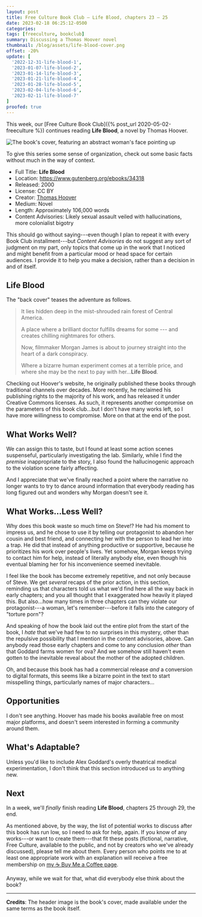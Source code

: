 ```yaml
---
layout: post
title: Free Culture Book Club — Life Blood, chapters 23 – 25
date: 2023-02-18 06:25:12-0500
categories:
tags: [freeculture, bookclub]
summary: Discussing a Thomas Hoover novel
thumbnail: /blog/assets/life-blood-cover.png
offset: -20%
update: [
  '2022-12-31-life-blood-1',
  '2023-01-07-life-blood-2',
  '2023-01-14-life-blood-3',
  '2023-01-21-life-blood-4',
  '2023-01-28-life-blood-5',
  '2023-02-04-life-blood-6',
  '2023-02-11-life-blood-7'
]
proofed: true
---
```


This week, our [Free Culture Book Club]({% post_url 2020-05-02-freeculture %}) continues reading **Life Blood**, a novel by Thomas Hoover.

![The book's cover, featuring an abstract woman's face pointing up](/blog/assets/life-blood-cover.png "Out of the...something or other.")

To give this series some sense of organization, check out some basic facts without much in the way of context.

 * Full Title:  **Life Blood**
 * Location:  <https://www.gutenberg.org/ebooks/34318>
 * Released:  2000
 * License:  CC BY
 * Creator:  [Thomas Hoover](https://www.thomashoover.info/index.htm)
 * Medium:  Novel
 * Length:  Approximately 106,000 words
 * Content Advisories:  Likely sexual assault veiled with hallucinations, more colonialist bigotry

This should go without saying---even though I plan to repeat it with every Book Club installment---but *Content Advisories* do not suggest any sort of judgment on my part, only topics that come up in the work that I noticed and might benefit from a particular mood or head space for certain audiences.  I provide it to help you make a decision, rather than a decision in and of itself.

## Life Blood

The "back cover" teases the adventure as follows.

 > It lies hidden deep in the mist-shrouded rain forest of Central America.
 >
 > A place where a brilliant doctor fulfills dreams for some --- and creates chilling nightmares for others.
 >
 > Now, filmmaker Morgan James is about to journey straight into the heart of a dark conspiracy.
 >
 > Where a bizarre human experiment comes at a terrible price, and where she may be the next to pay with her...**Life Blood**.

Checking out Hoover's website, he originally published these books through traditional channels over decades.  More recently, he reclaimed his publishing rights to the majority of his work, and has released it under Creative Commons licenses.  As such, it represents another compromise on the parameters of this book club...but I don't have many works left, so I have more willingness to compromise.  More on that at the end of the post.

## What Works Well?

We can assign this to taste, but I found at least some action scenes suspenseful, particularly investigating the lab.  Similarly, while I find the *premise* inappropriate to the story, I also found the hallucinogenic approach to the violation scene fairly affecting.

And I appreciate that we've finally reached a point where the narrative no longer wants to try to dance around information that everybody reading has long figured out and wonders why Morgan doesn't see it.

## What Works...Less Well?

Why does this book waste so much time on Steve!?  He had his moment to impress us, and he chose to use it by telling our protagonist to abandon her cousin and best friend, and connecting her with the person to lead her into a trap.  He did that instead of anything productive or supportive, because he prioritizes his work over people's lives.  Yet somehow, Morgan keeps trying to contact him for help, instead of literally anybody else, even though his eventual blaming her for his inconvenience seemed inevitable.

I feel like the book has become extremely repetitive, and not only because of Steve.  We get *several* recaps of the prior action, in this section, reminding us that characters told us what we'd find here all the way back in early chapters; and you all thought that I exaggerated how heavily it played this.  But also...how many times in three chapters can they violate our protagonist---a woman, let's remember---before it falls into the category of "torture porn"?

And speaking of how the book laid out the entire plot from the start of the book, I *hate* that we've had few to no surprises in this mystery, other than the repulsive possibility that I mention in the content advisories, above.  Can anybody read those early chapters and come to any conclusion *other* than that Goddard farms women for ova?  And we somehow still haven't even gotten to the inevitable reveal about the mother of the adopted children.

Oh, and because this book has had a commercial release *and* a conversion to digital formats, this seems like a bizarre point in the text to start misspelling things, particularly names of major characters...

## Opportunities

I don't see anything.  Hoover has made his books available free on most major platforms, and doesn't seem interested in forming a community around them.

## What's Adaptable?

Unless you'd like to include Alex Goddard's overly theatrical medical experimentation, I don't think that this section introduced us to anything new.

## Next

In a week, we'll *finally* finish reading **Life Blood**, chapters 25 through 29, the end.

As mentioned above, by the way, the list of potential works to discuss after this book has run low, so I need to ask for help, again.  If you know of any works---or want to create them---that fit these posts (fictional, narrative, Free Culture, available to the public, and not by creators who we've already discussed), please tell me about them.  Every person who points me to at least one appropriate work with an explanation will receive a free membership on [my ☕ Buy Me a Coffee page](https://buymeacoffee.com/jcolag).

Anyway, while we wait for that, what did everybody else think about the book?

* * *

**Credits**:  The header image is the book's cover, made available under the same terms as the book itself.
